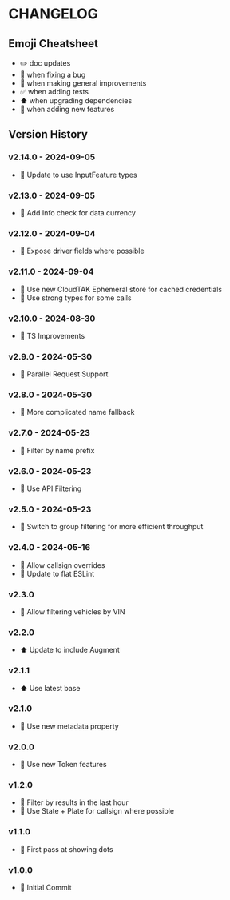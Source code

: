 # CHANGELOG

## Emoji Cheatsheet
- :pencil2: doc updates
- :bug: when fixing a bug
- :rocket: when making general improvements
- :white_check_mark: when adding tests
- :arrow_up: when upgrading dependencies
- :tada: when adding new features

## Version History

### v2.14.0 - 2024-09-05

- :rocket: Update to use InputFeature types

### v2.13.0 - 2024-09-05

- :rocket: Add Info check for data currency

### v2.12.0 - 2024-09-04

- :tada: Expose driver fields where possible

### v2.11.0 - 2024-09-04

- :rocket: Use new CloudTAK Ephemeral store for cached credentials
- :rocket: Use strong types for some calls

### v2.10.0 - 2024-08-30

- :rocket: TS Improvements

### v2.9.0 - 2024-05-30

- :rocket: Parallel Request Support

### v2.8.0 - 2024-05-30

- :rocket: More complicated name fallback

### v2.7.0 - 2024-05-23

- :rocket: Filter by name prefix

### v2.6.0 - 2024-05-23

- :rocket: Use API Filtering

### v2.5.0 - 2024-05-23

- :rocket: Switch to group filtering for more efficient throughput

### v2.4.0 - 2024-05-16

- :rocket: Allow callsign overrides
- :rocket: Update to flat ESLint

### v2.3.0

- :rocket: Allow filtering vehicles by VIN

### v2.2.0

- :arrow_up: Update to include Augment

### v2.1.1

- :arrow_up: Use latest base

### v2.1.0

- :rocket: Use new metadata property

### v2.0.0

- :rocket: Use new Token features

### v1.2.0

- :rocket: Filter by results in the last hour
- :rocket: Use State + Plate for callsign where possible

### v1.1.0

- :rocket: First pass at showing dots

### v1.0.0

- :tada: Initial Commit

